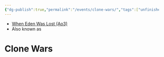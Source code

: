 ```yaml
---
{"dg-publish":true,"permalink":"/events/clone-wars/","tags":["unfinished","event"],"dgHomeLink":false}
---
```


- [When Eden Was Lost (Ao3)](https://archiveofourown.org/works/19334440/chapters/45992584)
- Also known as

# Clone Wars
